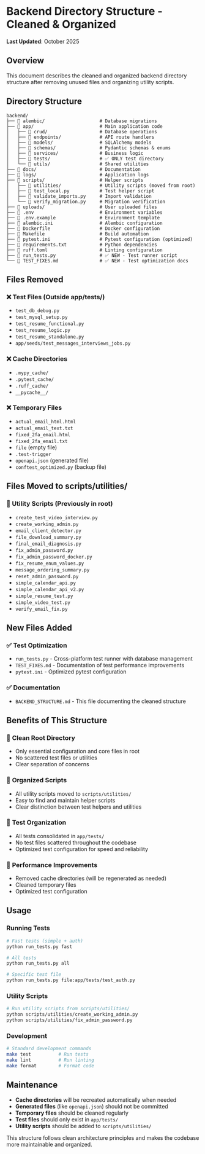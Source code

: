 # Backend Directory Structure - Cleaned & Organized

**Last Updated**: October 2025


## Overview
This document describes the cleaned and organized backend directory structure after removing unused files and organizing utility scripts.

## Directory Structure

```
backend/
├── 📁 alembic/                    # Database migrations
├── 📁 app/                        # Main application code
│   ├── 📁 crud/                   # Database operations
│   ├── 📁 endpoints/              # API route handlers
│   ├── 📁 models/                 # SQLAlchemy models
│   ├── 📁 schemas/                # Pydantic schemas & enums
│   ├── 📁 services/               # Business logic
│   ├── 📁 tests/                  # ✅ ONLY test directory
│   └── 📁 utils/                  # Shared utilities
├── 📁 docs/                       # Documentation
├── 📁 logs/                       # Application logs
├── 📁 scripts/                    # Helper scripts
│   ├── 📁 utilities/              # Utility scripts (moved from root)
│   ├── 📄 test_local.py           # Test helper script
│   ├── 📄 validate_imports.py     # Import validation
│   └── 📄 verify_migration.py     # Migration verification
├── 📁 uploads/                    # User uploaded files
├── 📄 .env                        # Environment variables
├── 📄 .env.example                # Environment template
├── 📄 alembic.ini                 # Alembic configuration
├── 📄 Dockerfile                  # Docker configuration
├── 📄 Makefile                    # Build automation
├── 📄 pytest.ini                  # Pytest configuration (optimized)
├── 📄 requirements.txt            # Python dependencies
├── 📄 ruff.toml                   # Linting configuration
├── 📄 run_tests.py                # ✅ NEW - Test runner script
└── 📄 TEST_FIXES.md               # ✅ NEW - Test optimization docs
```

## Files Removed

### ❌ Test Files (Outside app/tests/)
- `test_db_debug.py`
- `test_mysql_setup.py`
- `test_resume_functional.py`
- `test_resume_logic.py`
- `test_resume_standalone.py`
- `app/seeds/test_messages_interviews_jobs.py`

### ❌ Cache Directories
- `.mypy_cache/`
- `.pytest_cache/`
- `.ruff_cache/`
- `__pycache__/`

### ❌ Temporary Files
- `actual_email_html.html`
- `actual_email_text.txt`
- `fixed_2fa_email.html`
- `fixed_2fa_email.txt`
- `file` (empty file)
- `.test-trigger`
- `openapi.json` (generated file)
- `conftest_optimized.py` (backup file)

## Files Moved to scripts/utilities/

### 🔄 Utility Scripts (Previously in root)
- `create_test_video_interview.py`
- `create_working_admin.py`
- `email_client_detector.py`
- `file_download_summary.py`
- `final_email_diagnosis.py`
- `fix_admin_password.py`
- `fix_admin_password_docker.py`
- `fix_resume_enum_values.py`
- `message_ordering_summary.py`
- `reset_admin_password.py`
- `simple_calendar_api.py`
- `simple_calendar_api_v2.py`
- `simple_resume_test.py`
- `simple_video_test.py`
- `verify_email_fix.py`

## New Files Added

### ✅ Test Optimization
- `run_tests.py` - Cross-platform test runner with database management
- `TEST_FIXES.md` - Documentation of test performance improvements
- `pytest.ini` - Optimized pytest configuration

### ✅ Documentation
- `BACKEND_STRUCTURE.md` - This file documenting the cleaned structure

## Benefits of This Structure

### 🎯 **Clean Root Directory**
- Only essential configuration and core files in root
- No scattered test files or utilities
- Clear separation of concerns

### 📂 **Organized Scripts**
- All utility scripts moved to `scripts/utilities/`
- Easy to find and maintain helper scripts
- Clear distinction between test helpers and utilities

### 🧪 **Test Organization**
- All tests consolidated in `app/tests/`
- No test files scattered throughout the codebase
- Optimized test configuration for speed and reliability

### 🚀 **Performance Improvements**
- Removed cache directories (will be regenerated as needed)
- Cleaned temporary files
- Optimized test configuration

## Usage

### Running Tests
```bash
# Fast tests (simple + auth)
python run_tests.py fast

# All tests
python run_tests.py all

# Specific test file
python run_tests.py file:app/tests/test_auth.py
```

### Utility Scripts
```bash
# Run utility scripts from scripts/utilities/
python scripts/utilities/create_working_admin.py
python scripts/utilities/fix_admin_password.py
```

### Development
```bash
# Standard development commands
make test          # Run tests
make lint          # Run linting
make format        # Format code
```

## Maintenance

- **Cache directories** will be recreated automatically when needed
- **Generated files** (like `openapi.json`) should not be committed
- **Temporary files** should be cleaned regularly
- **Test files** should only exist in `app/tests/`
- **Utility scripts** should be added to `scripts/utilities/`

This structure follows clean architecture principles and makes the codebase more maintainable and organized.
